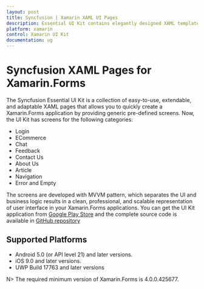 ```yaml
---
layout: post
title: Syncfusion | Xamarin XAML UI Pages
description: Essential UI Kit contains elegantly designed XAML templates for Xamarin.Forms apps. These templates are compatible with Android, iOS, and UWP platforms.
platform: xamarin
control: Xamarin UI Kit
documentation: ug
---
```


# Syncfusion XAML Pages for Xamarin.Forms

The Syncfusion Essential UI Kit is a collection of easy-to-use, extendable, and adaptable XAML pages that allows you to quickly create a Xamarin.Forms application by providing generic pre-defined screens. Now, the UI Kit has screens for the following categories:

* Login
* ECommerce
* Chat
* Feedback
* Contact Us
* About Us
* Article
* Navigation
* Error and Empty

The screens are developed with MVVM pattern, which separates the UI and business logic results in a clean, professional, and scalable representation of user interface in your Xamarin.Forms applications. You can get the UI Kit application from [Google Play Store](https://play.google.com/store/apps/details?id=com.syncfusion.xamarin.uikit) and the complete source code is available in [GitHub repository](https://github.com/syncfusion/essential-ui-kit-for-xamarin.forms)

## Supported Platforms

* Android 5.0 (or API level 21) and later versions.
* iOS 9.0 and later versions.
* UWP Build 17763 and later versions

N> The required minimum version of Xamarin.Forms is 4.0.0.425677.